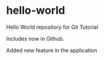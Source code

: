 # hello-world

Hello World repository for Git Tutorial

Includes now in Github.

Added new feature in the application
